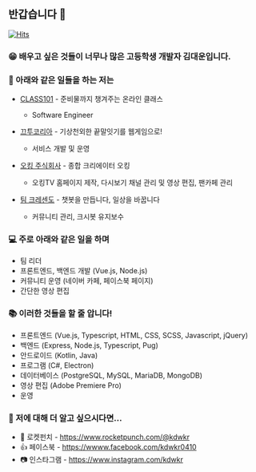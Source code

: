## 반갑습니다 👋

[![Hits](https://hits.seeyoufarm.com/api/count/incr/badge.svg?url=https%3A%2F%2Fgithub.com%2Fkdwkr)](https://github.com/kdwkr)

### 😁 배우고 싶은 것들이 너무나 많은 고등학생 개발자 김대운입니다.

### 🤪 아래와 같은 일들을 하는 저는

- [CLASS101](https://class101.net) - 준비물까지 챙겨주는 온라인 클래스
  - Software Engineer
  
- [끄투코리아](https://kkutu.co.kr) - 기상천외한 끝말잇기를 웹게임으로!
  - 서비스 개발 및 운영

- [오킹 주식회사](https://oking.kr) - 종합 크리에이터 오킹
  - 오킹TV 홈페이지 제작, 다시보기 채널 관리 및 영상 편집, 팬카페 관리

- [팀 크레센도](https://team-crescendo.me) - 챗봇을 만듭니다, 일상을 바꿉니다
  - 커뮤니티 관리, 크시봇 유지보수

### 💻 주로 아래와 같은 일을 하며
- 팀 리더
- 프론트엔드, 백엔드 개발 (Vue.js, Node.js)
- 커뮤니티 운영 (네이버 카페, 페이스북 페이지)
- 간단한 영상 편집

### 📚 이러한 것들을 할 줄 압니다!
- 프론트엔드 (Vue.js, Typescript, HTML, CSS, SCSS, Javascript, jQuery)
- 백엔드 (Express, Node.js, Typescript, Pug)
- 안드로이드 (Kotlin, Java)
- 프로그램 (C#, Electron)
- 데이터베이스 (PostgreSQL, MySQL, MariaDB, MongoDB)
- 영상 편집 (Adobe Premiere Pro)
- 운영

### 🤔 저에 대해 더 알고 싶으시다면...
- 🚀 로켓펀치 - https://www.rocketpunch.com/@kdwkr
- 👍 페이스북 - https://wwww.facebook.com/kdwkr0410
- 📷 인스타그램 - https://www.instagram.com/kdwkr
